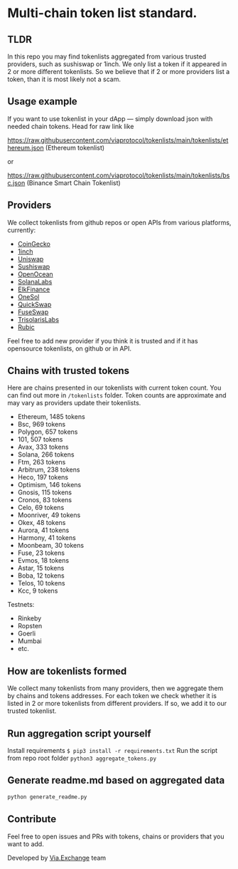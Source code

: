 
# Multi-chain token list standard. 

## TLDR

In this repo you may find tokenlists aggregated from various trusted providers, such as sushiswap or 1inch. We only list a token
if it appeared in 2 or more different tokenlists. So we believe that if 2 or more providers list a token, than it is
most likely not a scam.

## Usage example
If you want to use tokenlist in your dApp — simply download json with needed chain tokens. Head for raw link like 

https://raw.githubusercontent.com/viaprotocol/tokenlists/main/tokenlists/ethereum.json (Ethereum tokenlist)

or 

https://raw.githubusercontent.com/viaprotocol/tokenlists/main/tokenlists/bsc.json (Binance Smart Chain Tokenlist)

## Providers

We collect tokenlists from github repos or open APIs from various platforms, currently:
- [CoinGecko](https://www.coingecko.com/)
- [1inch](https://app.1inch.io/)
- [Uniswap](https://uniswap.org/)
- [Sushiswap](https://www.sushi.com/)
- [OpenOcean](https://openocean.finance/)
- [SolanaLabs](https://solanalabs.com/)
- [ElkFinance](https://elk.finance/)
- [OneSol](https://1sol.io/)
- [QuickSwap](https://quickswap.exchange/#/swap)
- [FuseSwap](https://beta.fuseswap.com/#/swap)
- [TrisolarisLabs](https://www.trisolaris.io/#/swap)
- [Rubic](https://app.rubic.exchange/)

Feel free to add new provider if you think it is trusted and if it has opensource tokenlists, on github 
or in API.

## Chains with trusted tokens

Here are chains presented in our tokenlists with current token count. You can find out more in `/tokenlists` folder.
Token counts are approximate and may vary as providers update their tokenlists.

- Ethereum, 1485 tokens
- Bsc, 969 tokens
- Polygon, 657 tokens
- 101, 507 tokens
- Avax, 333 tokens
- Solana, 266 tokens
- Ftm, 263 tokens
- Arbitrum, 238 tokens
- Heco, 197 tokens
- Optimism, 146 tokens
- Gnosis, 115 tokens
- Cronos, 83 tokens
- Celo, 69 tokens
- Moonriver, 49 tokens
- Okex, 48 tokens
- Aurora, 41 tokens
- Harmony, 41 tokens
- Moonbeam, 30 tokens
- Fuse, 23 tokens
- Evmos, 18 tokens
- Astar, 15 tokens
- Boba, 12 tokens
- Telos, 10 tokens
- Kcc, 9 tokens

Testnets:

- Rinkeby
- Ropsten
- Goerli
- Mumbai
- etc.

## How are tokenlists formed

We collect many tokenlists from many providers, then we aggregate them by chains and tokens addresses. 
For each token we check whether it is listed in 2 or more tokenlists from different providers. If so, 
we add it to our trusted tokenlist.


## Run aggregation script yourself
Install requirements
```$ pip3 install -r requirements.txt```
Run the script from repo root folder
```python3 aggregate_tokens.py```

## Generate readme.md based on aggregated data
```bash
python generate_readme.py
```


## Contribute
Feel free to open issues and PRs with tokens, chains or providers that you want to add.

Developed by [Via.Exchange](https://Via.Exchange) team
